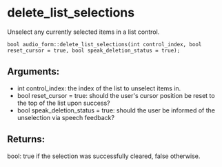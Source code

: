 # delete_list_selections
Unselect any currently selected items in a list control.

`bool audio_form::delete_list_selections(int control_index, bool reset_cursor = true, bool speak_deletion_status = true);`

## Arguments:
* int control_index: the index of the list to unselect items in.
* bool reset_cursor = true: should the user's cursor position be reset to the top of the list upon success?
* bool speak_deletion_status = true: should the user be informed of the unselection via speech feedback?

## Returns:
bool: true if the selection was successfully cleared, false otherwise.
